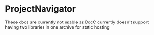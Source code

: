 # ProjectNavigator

These docs are currently not usable as DocC currently doesn't support having two libraries in one archive for static hosting.
